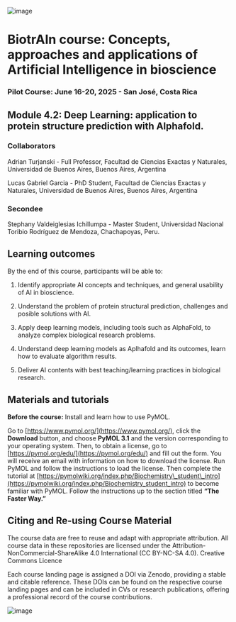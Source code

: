 ![image](https://github.com/user-attachments/assets/c8f408d4-3f11-4c67-a3b6-7c4442f410e3)

# BiotrAIn course: Concepts, approaches and applications of Artificial Intelligence in bioscience

### Pilot Course: June 16-20, 2025 - San José, Costa Rica

## Module 4.2: Deep Learning: application to protein structure prediction with Alphafold.



### Collaborators

Adrian Turjanski - Full Professor, Facultad de Ciencias Exactas y Naturales, Universidad de Buenos Aires, Buenos Aires, Argentina

Lucas Gabriel Garcia - PhD Student, Facultad de Ciencias Exactas y Naturales, Universidad de Buenos Aires, Buenos Aires, Argentina

### Secondee

Stephany Valdeiglesias Ichillumpa - Master Student, Universidad Nacional Toribio Rodríguez de Mendoza, Chachapoyas, Peru.

## Learning outcomes
By the end of this course, participants will be able to: 

1. Identify appropriate AI concepts and techniques, and general usability of AI in bioscience. 

2. Understand the problem of protein structural prediction, challenges and posible solutions with AI.
    
3. Apply deep learning models, including tools such as AlphaFold, to analyze complex biological research problems.
    
4. Understand deep learning models as Aplhafold and its outcomes, learn how to evaluate algorithm results.  
    
5. Deliver AI contents with best teaching/learning practices in biological research.
   
## Materials and tutorials

**Before the course:** Install and learn how to use PyMOL.

Go to [https://www.pymol.org/](https://www.pymol.org/), click the **Download** button, and choose **PyMOL 3.1** and the version corresponding to your operating system.
Then, to obtain a license, go to [https://pymol.org/edu/](https://pymol.org/edu/) and fill out the form. You will receive an email with information on how to download the license.
Run PyMOL and follow the instructions to load the license.
Then complete the tutorial at [https://pymolwiki.org/index.php/Biochemistry\_student\_intro](https://pymolwiki.org/index.php/Biochemistry_student_intro) to become familiar with PyMOL. Follow the instructions up to the section titled **“The Faster Way.”**


## Citing and Re-using Course Material
The course data are free to reuse and adapt with appropriate attribution. All course data in these repositories are licensed under the Attribution-NonCommercial-ShareAlike 4.0 International (CC BY-NC-SA 4.0). Creative Commons Licence

Each course landing page is assigned a DOI via Zenodo, providing a stable and citable reference. These DOIs can be found on the respective course landing pages and can be included in CVs or research publications, offering a professional record of the course contributions.

![image](https://github.com/user-attachments/assets/33d0775f-902c-4a0c-8bbc-6a7c7947a132)
